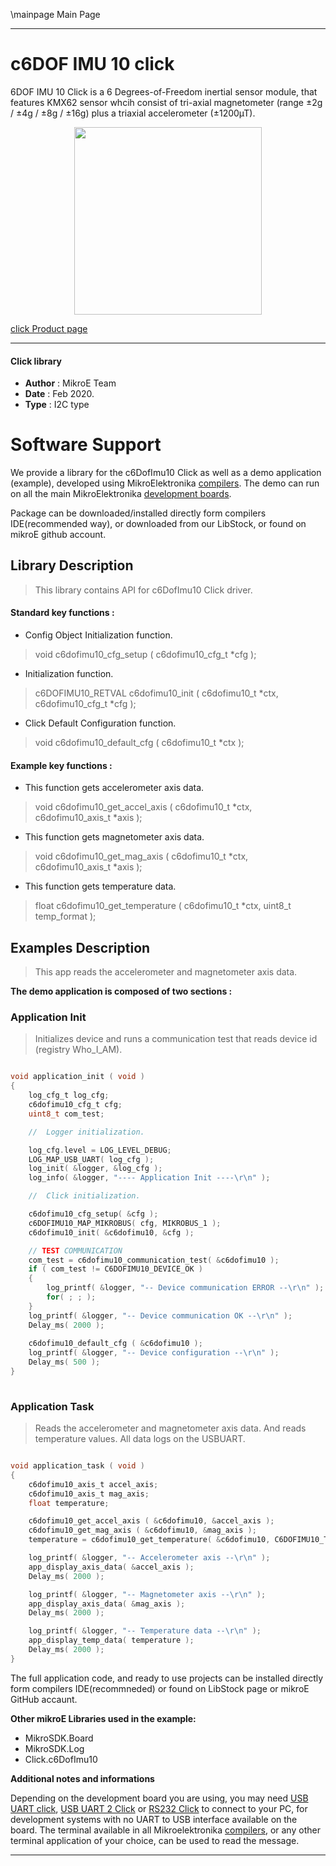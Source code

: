 \mainpage Main Page
 
---
# c6DOF IMU 10 click

6DOF IMU 10 Click is a 6 Degrees-of-Freedom inertial sensor module, that features KMX62 sensor whcih consist of tri-axial magnetometer (range ±2g / ±4g / ±8g / ±16g) plus a triaxial accelerometer (±1200µT).

<p align="center">
  <img src="http://download.mikroe.com/images/click_for_ide/6dofimu10_click.png" height=300px>
</p>

[click Product page](<https://www.mikroe.com/6dof-imu-10-click>)

---


#### Click library 

- **Author**        : MikroE Team
- **Date**          : Feb 2020.
- **Type**          : I2C type


# Software Support

We provide a library for the c6DofImu10 Click 
as well as a demo application (example), developed using MikroElektronika 
[compilers](http://shop.mikroe.com/compilers). 
The demo can run on all the main MikroElektronika [development boards](http://shop.mikroe.com/development-boards).

Package can be downloaded/installed directly form compilers IDE(recommended way), or downloaded from our LibStock, or found on mikroE github account. 

## Library Description

> This library contains API for c6DofImu10 Click driver.

#### Standard key functions :

- Config Object Initialization function.
> void c6dofimu10_cfg_setup ( c6dofimu10_cfg_t *cfg ); 
 
- Initialization function.
> c6DOFIMU10_RETVAL c6dofimu10_init ( c6dofimu10_t *ctx, c6dofimu10_cfg_t *cfg );

- Click Default Configuration function.
> void c6dofimu10_default_cfg ( c6dofimu10_t *ctx );


#### Example key functions :

- This function gets accelerometer axis data.
> void c6dofimu10_get_accel_axis ( c6dofimu10_t *ctx, c6dofimu10_axis_t *axis );
 
- This function gets magnetometer axis data.
> void c6dofimu10_get_mag_axis ( c6dofimu10_t *ctx, c6dofimu10_axis_t *axis );

- This function gets temperature data.
> float c6dofimu10_get_temperature ( c6dofimu10_t *ctx, uint8_t temp_format );

## Examples Description

> This app reads the accelerometer and magnetometer axis data.

**The demo application is composed of two sections :**

### Application Init 

> Initializes device and runs a communication test that reads device id (registry Who_I_AM).

```c

void application_init ( void )
{
    log_cfg_t log_cfg;
    c6dofimu10_cfg_t cfg;
    uint8_t com_test;

    //  Logger initialization.

    log_cfg.level = LOG_LEVEL_DEBUG;
    LOG_MAP_USB_UART( log_cfg );
    log_init( &logger, &log_cfg );
    log_info( &logger, "---- Application Init ----\r\n" );

    //  Click initialization.

    c6dofimu10_cfg_setup( &cfg );
    c6DOFIMU10_MAP_MIKROBUS( cfg, MIKROBUS_1 );
    c6dofimu10_init( &c6dofimu10, &cfg );

    // TEST COMMUNICATION
    com_test = c6dofimu10_communication_test( &c6dofimu10 );
    if ( com_test != C6DOFIMU10_DEVICE_OK )
    {
        log_printf( &logger, "-- Device communication ERROR --\r\n" );
        for( ; ; );
    }
    log_printf( &logger, "-- Device communication OK --\r\n" );
    Delay_ms( 2000 );
    
    c6dofimu10_default_cfg ( &c6dofimu10 );
    log_printf( &logger, "-- Device configuration --\r\n" );
    Delay_ms( 500 );
}
  
```

### Application Task

> Reads the accelerometer and magnetometer axis data.
> And reads temperature values. All data logs on the USBUART.

```c

void application_task ( void )
{
    c6dofimu10_axis_t accel_axis;
    c6dofimu10_axis_t mag_axis;
    float temperature;

    c6dofimu10_get_accel_axis ( &c6dofimu10, &accel_axis );
    c6dofimu10_get_mag_axis ( &c6dofimu10, &mag_axis );
    temperature = c6dofimu10_get_temperature( &c6dofimu10, C6DOFIMU10_TEMP_FORMAT_CELSIUS );

    log_printf( &logger, "-- Accelerometer axis --\r\n" );
    app_display_axis_data( &accel_axis );
    Delay_ms( 2000 );

    log_printf( &logger, "-- Magnetometer axis --\r\n" );
    app_display_axis_data( &mag_axis );
    Delay_ms( 2000 );

    log_printf( &logger, "-- Temperature data --\r\n" );
    app_display_temp_data( temperature );
    Delay_ms( 2000 );
} 

```

The full application code, and ready to use projects can be  installed directly form compilers IDE(recommneded) or found on LibStock page or mikroE GitHub accaunt.

**Other mikroE Libraries used in the example:** 

- MikroSDK.Board
- MikroSDK.Log
- Click.c6DofImu10

**Additional notes and informations**

Depending on the development board you are using, you may need 
[USB UART click](http://shop.mikroe.com/usb-uart-click), 
[USB UART 2 Click](http://shop.mikroe.com/usb-uart-2-click) or 
[RS232 Click](http://shop.mikroe.com/rs232-click) to connect to your PC, for 
development systems with no UART to USB interface available on the board. The 
terminal available in all Mikroelektronika 
[compilers](http://shop.mikroe.com/compilers), or any other terminal application 
of your choice, can be used to read the message.



---
